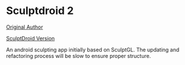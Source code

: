 # Sculptdroid 2


[Original Author](http://stephaneginier.com/)

[SculptDroid Version](http://www,amstaddigital.com)




An android sculpting app initially based on SculptGL. The updating and refactoring process will be slow to ensure proper structure.
